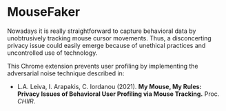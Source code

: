 # MouseFaker

Nowadays it is really straightforward to capture behavioral data by unobtrusively tracking mouse cursor movements.
Thus, a disconcerting privacy issue could easily emerge because of unethical practices and uncontrolled use of technology.

This Chrome extension prevents user profiling by implementing the adversarial noise technique described in:

  * L.A. Leiva, I. Arapakis, C. Iordanou (2021).
  **My Mouse, My Rules: Privacy Issues of Behavioral User Profiling via Mouse Tracking.**
  Proc. *CHIIR*.
